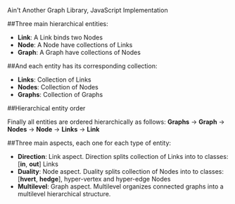 Ain't Another Graph Library, JavaScript Implementation

##Three main hierarchical entities:

* **Link**: A Link binds two Nodes
* **Node**: A Node have collections of Links
* **Graph**: A Graph have collections of Nodes

##And each entity has its corresponding collection:

* **Links**: Collection of Links
* **Nodes**: Collection of Nodes
* **Graphs**: Collection of Graphs

##Hierarchical entity order

Finally all entities are ordered hierarchically as follows: **Graphs** -> **Graph** -> **Nodes** -> **Node** -> **Links** -> **Link**

##Three main aspects, each one for each type of entity:
* **Direction**: Link aspect. Direction splits collection of Links into to classes: [**in**, **out**] Links
* **Duality**: Node aspect. Duality splits collection of Nodes into to classes: [**hvert**, **hedge**], hyper-vertex and hyper-edge Nodes
* **Multilevel**: Graph aspect. Multilevel organizes connected graphs into a multilevel hierarchical structure.